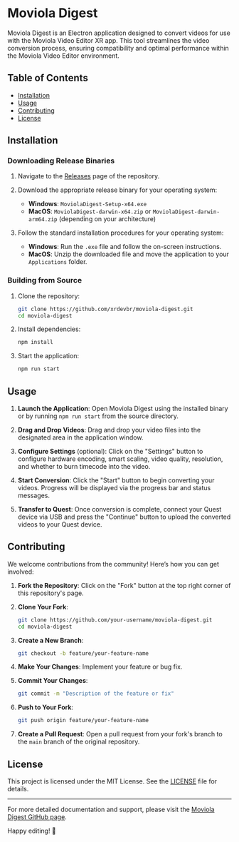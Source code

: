 # Moviola Digest

Moviola Digest is an Electron application designed to convert videos for use with the Moviola Video Editor XR app. This tool streamlines the video conversion process, ensuring compatibility and optimal performance within the Moviola Video Editor environment.

## Table of Contents

- [Installation](#installation)
- [Usage](#usage)
- [Contributing](#contributing)
- [License](#license)

## Installation

### Downloading Release Binaries

1. Navigate to the [Releases](https://github.com/kevinagnes/moviola-digest/releases) page of the repository.
2. Download the appropriate release binary for your operating system:
    - **Windows**: `MoviolaDigest-Setup-x64.exe`
    - **MacOS**: `MoviolaDigest-darwin-x64.zip` or `MoviolaDigest-darwin-arm64.zip` (depending on your architecture)


3. Follow the standard installation procedures for your operating system:
    - **Windows**: Run the `.exe` file and follow the on-screen instructions.
    - **MacOS**: Unzip the downloaded file and move the application to your `Applications` folder.

### Building from Source

1. Clone the repository:
    ```bash
    git clone https://github.com/xrdevbr/moviola-digest.git
    cd moviola-digest
    ```

2. Install dependencies:
    ```bash
    npm install
    ```

3. Start the application:
    ```bash
    npm run start
    ```

## Usage

1. **Launch the Application**: Open Moviola Digest using the installed binary or by running `npm run start` from the source directory.

2. **Drag and Drop Videos**: Drag and drop your video files into the designated area in the application window.

3. **Configure Settings** (optional): Click on the "Settings" button to configure hardware encoding, smart scaling, video quality, resolution, and whether to burn timecode into the video.

4. **Start Conversion**: Click the "Start" button to begin converting your videos. Progress will be displayed via the progress bar and status messages.

5. **Transfer to Quest**: Once conversion is complete, connect your Quest device via USB and press the "Continue" button to upload the converted videos to your Quest device.

## Contributing

We welcome contributions from the community! Here’s how you can get involved:

1. **Fork the Repository**: Click on the "Fork" button at the top right corner of this repository's page.

2. **Clone Your Fork**:
    ```bash
    git clone https://github.com/your-username/moviola-digest.git
    cd moviola-digest
    ```

3. **Create a New Branch**:
    ```bash
    git checkout -b feature/your-feature-name
    ```

4. **Make Your Changes**: Implement your feature or bug fix.

5. **Commit Your Changes**:
    ```bash
    git commit -m "Description of the feature or fix"
    ```

6. **Push to Your Fork**:
    ```bash
    git push origin feature/your-feature-name
    ```

7. **Create a Pull Request**: Open a pull request from your fork's branch to the `main` branch of the original repository.

## License

This project is licensed under the MIT License. See the [LICENSE](LICENSE) file for details.

---

For more detailed documentation and support, please visit the [Moviola Digest GitHub page](https://github.com/kevinagnes/moviola-digest).

Happy editing! 🎥
